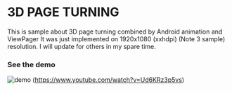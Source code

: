 # 3D PAGE TURNING
This is sample about 3D page turning combined by Android animation and ViewPager
It was just implemented on 1920x1080 (xxhdpi) (Note 3 sample) resolution. I will update for others in my spare time.

### See the demo

![demo](https://cloud.githubusercontent.com/assets/13033746/13228318/e46940ce-d9cd-11e5-857f-af7475d556ff.png) (https://www.youtube.com/watch?v=Ud6KRz3p5vs)
